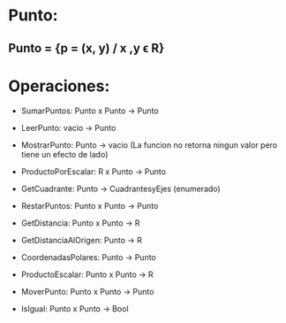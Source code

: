 # Punto:

## Punto = {p = (x, y) / x ,y ϵ R}

# Operaciones:

* SumarPuntos: Punto x Punto → Punto

* LeerPunto: vacio → Punto

* MostrarPunto: Punto → vacio (La funcion no retorna ningun valor pero tiene un efecto de lado)

* ProductoPorEscalar: R x Punto → Punto

* GetCuadrante: Punto → CuadrantesyEjes (enumerado)

* RestarPuntos: Punto x Punto → Punto

* GetDistancia: Punto x Punto → R

* GetDistanciaAlOrigen: Punto → R

* CoordenadasPolares: Punto → Punto

* ProductoEscalar: Punto x Punto → R

* MoverPunto: Punto x Punto → Punto

* IsIgual: Punto x Punto → Bool
